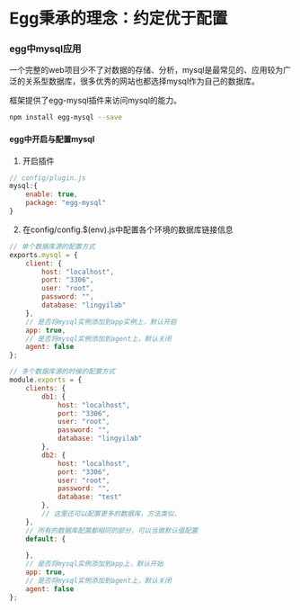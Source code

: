 # Egg秉承的理念：约定优于配置

### egg中mysql应用

一个完整的web项目少不了对数据的存储、分析，mysql是最常见的、应用较为广泛的关系型数据库，很多优秀的网站也都选择mysql作为自己的数据库。

框架提供了egg-mysql插件来访问mysql的能力。

```bash
npm install egg-mysql --save
```

#### egg中开启与配置mysql

1. 开启插件

```javascript
// config/plugin.js
mysql:{
    enable: true,
    package: "egg-mysql"
}
```

2. 在config/config.$(env).js中配置各个环境的数据库链接信息

```javascript
// 单个数据库源的配置方式
exports.mysql = {
    client: {
        host: "localhost",
        port: "3306",
        user: "root",
        password: "",
        database: "lingyilab"
    },
    // 是否将mysql实例添加到app实例上，默认开启
    app: true,
    // 是否将mysql实例添加到agent上，默认关闭
    agent: false
};

// 多个数据库源的时候的配置方式
module.exports = {
    clients: {
        db1: {
            host: "localhost",
            port: "3306",
            user: "root",
            password: "",
            database: "lingyilab"
        },
        db2: {
            host: "localhost",
            port: "3306",
            user: "root",
            password: "",
            database: "test"
        },
        // 这里还可以配置更多的数据库，方法类似，
    },
    // 所有的数据库配置都相同的部分，可以当做默认值配置
    default: {
        
    },
    // 是否将mysql实例添加到app上，默认开始
    app: true,
    // 是否将mysql实例添加到agent上，默认关闭
    agent: false
};
```